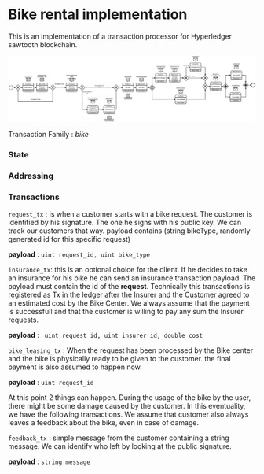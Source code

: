 # Bike rental implementation

This is an implementation of a transaction processor for Hyperledger sawtooth blockchain.


![bike rental bpmn](bpmn.svg)

Transaction Family : *bike*

### State


### Addressing


### Transactions 


```request_tx``` : is when a customer starts with a bike request. The customer is identified by his signature. The one he signs with his public key. We can track our customers that way. payload contains (string bikeType, randomly generated id for this specific request)

**payload** :  ``` uint request_id, uint bike_type ```


```insurance_tx```: this is an optional choice for the client. If he decides to take an insurance for his bike he can send an insurance transaction payload. The payload must contain the id of the **request**. Technically this transactions is registered as Tx in the ledger after the Insurer and the Customer agreed to an estimated cost by the Bike Center. We always assume that the payment is successfull and that the customer is willing to pay any sum the Insurer requests.

**payload** :  ``` uint request_id, uint insurer_id, double cost```

```bike_leasing_tx``` : When the request has been processed by the Bike center and the bike is physically ready to be given to the customer. the final payment is also assumed to happen now.

**payload** : ``` uint request_id ```

At this point 2 things can happen. During the usage of the bike by the user, there might be some damage caused by the customer. In this eventuality, we have the following transactions. We assume that customer also always leaves a feedback about the bike, even in case of damage.

```feedback_tx``` : simple message from the customer containing a string message. We can identify who left by looking at the public signature.

**payload** : ``` string message ```



















